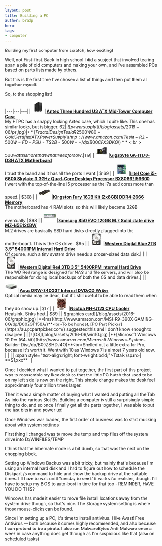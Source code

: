 ```yaml
---
layout: post
title: Building a PC
author: bradp
hero:
tags:
- computer
---
```


Building my first computer from scratch, how exciting!

<!--more-->

Well, not First-first. Back in high school I did a subject that involved tearing apart a pile of old computers and making your own, and I've assembled PCs based on parts lists made by others.

But this is the first time I've chosen a list of things and then put them all together myself.

So, to the shopping list!

|---|---|---|
| ![case](/blog/assets/2016-06/case.jpg) |**[Antec Three Hundred U3 ATX Mid-Tower Computer Case](http://www.amazon.com/Antec-Three-Hundred-Two-Gaming/dp/B006TVQTHW/)**<br>My HTPC has a snappy looking Antec case, which I quite like. This one has similar looks, but is bigger.|$62|
| ![power supply](/blog/assets/2016-06/ps.jpg) |**[Fractal Design Tesla R2 500W 80+ Gold Certified ATX Power Supply](http://www.amazon.com/Tesla-R2-500W-FD-PSU-TS2B-500W--/dp/B00CFX3DKO/)**<br>500 watts is more than what I need for now.|$119|
| ![motherboard](/blog/assets/2016-06/mb.jpg) |**[Gigabyte GA-H170-D3H ATX Motherboard](http://www.amazon.com/Gigabyte-SDRAM-NA-Motherboards-GA-H170-D3H/dp/B015Y3UNHM)**<br>I trust the brand and it has all the ports I want.| $169 |
| ![processor](/blog/assets/2016-06/process.jpg) |**[Intel Core i5-6600 Skylake 3.3GHz Quad-Core Desktop Processor BX80662I56600](http://www.amazon.com/Intel-I5-6600-FC-LGA14C-Processor-BX80662I56600/dp/B0136JONRM/)**<br>I went with the top-of-the-line i5 processor as the i7s add cores more than speed.| $308 |
| ![RAM](/blog/assets/2016-06/ram.jpg) |**[Kingston Fury 16GB Kit (2x8GB) DDR4-2666 Memory](http://www.amazon.com/Kingston-Technology-16-PC4-19200-HX426C15FBK2/dp/B013H7QYEI/)**<br>The motherboard has 4 RAM slots, so this will likely become 32GB eventually.| $98 |
| ![M2](/blog/assets/2016-06/m2.jpg) |**[Samsung 850 EVO 120GB M.2 Solid state drive MZ-N5E120BW](http://www.amazon.com/Samsung-850-EVO-3-5-Inch-MZ-N5E120BW/dp/B00TGIVY1G)**<br>M.2 drives are basically SSD hard disks directly plugged into the motherboard. This is the OS drive.| $95 |
| ![hard disk](/blog/assets/2016-06/hd.jpg) |**[Western Digital Blue 2TB 3.5" 5400RPM Internal Hard Drive](http://www.amazon.com/Seagate-Desktop-3-5-Inch-Internal-ST2000DM001/dp/B005T3GRN2/)**<br>Of course, such a tiny system drive needs a proper-sized data disk.|   |
| ![hard disk](/blog/assets/2016-06/hd.jpg) |**[Western Digital Red 3TB 3.5" 5400RPM Internal Hard Drive](http://www.amazon.com/Seagate-Desktop-3-5-Inch-Internal-ST2000DM001/dp/B005T3GRN2/)**<br>The WD Red range is designed for NAS and file servers, and will also be responsible for doing local backups of both the OS and data drives.|   |
| ![dvd](/blog/assets/2016-06/dvd.jpg) |**[Asus DRW-24D3ST Internal DVD/CD Writer](http://www.amazon.com/Asus-Serial-ATA-Internal-Optical-DRW-24B1ST/dp/B0033Z2BAQ)**<br>Optical media may be dead, but it's still useful to be able to read them when they do show up.| $17 |
| ![heatsink](/blog/assets/2016-06/heat.jpg) |**[Noctua NH-U12S CPU Cooler](http://www.amazon.com/Noctua-NH-U12-Sockets-Heatpipe-Cooling/dp/B00C9EYVGY)**<br>Heatsink. Sinks heat.| $89 |
| ![graphics card](/blog/assets/2016-06/graphic.jpg) |**[ms](http://www.amazon.com/MSI-R9-390X-GAMING-8G/dp/B00ZGF158A/)**<br>To be honest, [PC Part Picker](https://au.pcpartpicker.com/) suggested this and I don't know enough to disagree.|   |
| ![OS](/blog/assets/2016-06/win10.jpg) |**[Microsoft Windows 10 Pro (64-bit)](http://www.amazon.com/Microsoft-Windows-System-Builder-Disc/dp/B00ZSHDJ4O)**<br>Shelled out a little extra for Pro, because it's worth it. Went with 10 as Windows 7 is almost 7 years old now. |   |
|   |<span style="text-align:right; font-weight:bold;">Total</span>| **$1,xxx** &nbsp;  |

Once I decided what I wanted to put together, the first part of this project was to reassemble my Ikea desk so that the little PC hutch that used to be on my left side is now on the right. This simple change makes the desk feel approximately four trillion times larger.

Then it was a simple matter of buying what I wanted and putting all the Tab As into the various Slot Bs. Building a computer is still a surprisingly simple thing to do, and so once I finally got all the parts together, I was able to put the last bits in and power up!

Once Windows was loaded, the first order of business was to start mucking about with system settings!

First thing I changed was to move the temp and tmp files off the system drive into D:/WINFILES/TEMP

I think that the hibernate mode is a bit dumb, so that was the next on the chopping block.

Setting up Windows Backup was a bit tricky, but mainly that's because I'm using an internal hard disk and I had to figure out how to schedule the Diskpart /s command to hide and show the backup drive at the suitable times. I'll have to wait until Tuesday to see if it works for realsies, though. I'll have to setup my BIOS to auto-boot in time for that too - REMINDER, HAVE YOU DO THIS?

Windows has made it easier to move file install locations away from the system drive though, so that's nice. The Storage system setting is where those mouse-clicks can be found.

Since I'm setting up a PC, it's time to install antivirus. I like Avast! Free Antivirus &mdash; both because it comes highly recommended, and also because I can pretend to be a pirate. I also run MalwareBytes Anti-Malware once a week in case anything does get through as I'm suspicious like that (also on scheduled tasks)




